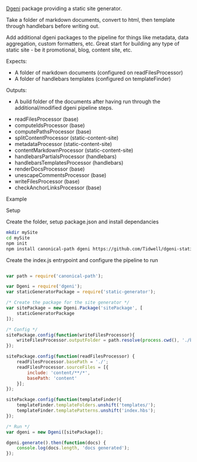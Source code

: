 
[Dgeni](https://github.com/angular/dgeni) package providing a static site generator.

Take a folder of markdown documents, convert to html, then template through handlebars before writing out.

Add additional dgeni packages to the pipeline for things like metadata, data aggregation, custom formatters, etc.  Great start for building any type of static site - be it promotional, blog, content site, etc.


Expects:

* A folder of markdown documents (configured on readFilesProcessor)
* A folder of handlebars templates (configured on templateFinder)

Outputs:

* A build folder of the documents after having run through the additional/modified dgeni pipeline steps.

- readFilesProcessor (base)
- computeIdsProcessor (base)
- computePathsProcessor (base)
- splitContentProcessor (static-content-site)
- metadataProcessor (static-content-site)
- contentMarkdownProcessor (static-content-site)
- handlebarsPartialsProcessor (handlebars)
- handlebarsTemplatesProcessor (handlebars)
- renderDocsProcessor (base)
- unescapeCommentsProcessor (base)
- writeFilesProcessor (base)
- checkAnchorLinksProcessor (base)


Example

Setup

Create the folder, setup package.json and install dependancies

```bash
mkdir mySite
cd mySite
npm init
npm install canonical-path dgeni https://github.com/Tidwell/dgeni-static-gen.git --save
```

Create the index.js entrypoint and configure the pipeline to run


```javascript

var path = require('canonical-path');

var Dgeni = require('dgeni');
var staticGeneratorPackage = require('static-generator');

/* Create the package for the site generator */
var sitePackage = new Dgeni.Package('sitePackage', [
    staticGeneratorPackage
]);

/* Config */
sitePackage.config(function(writeFilesProcessor){
    writeFilesProcessor.outputFolder = path.resolve(process.cwd(), './build');
});

sitePackage.config(function(readFilesProcessor) {
    readFilesProcessor.basePath = './';
    readFilesProcessor.sourceFiles = [{
        include: 'content/**/*',
        basePath: 'content'
    }];
});

sitePackage.config(function(templateFinder){
    templateFinder.templateFolders.unshift('templates/');
    templateFinder.templatePatterns.unshift('index.hbs');
});

/* Run */
var dgeni = new Dgeni([sitePackage]);

dgeni.generate().then(function(docs) {
    console.log(docs.length, 'docs generated');
});

```